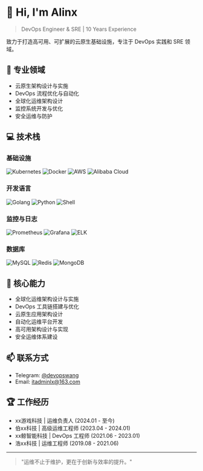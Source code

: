 # 👋 Hi, I'm Alinx

> DevOps Engineer & SRE | 10 Years Experience

致力于打造高可用、可扩展的云原生基础设施，专注于 DevOps 实践和 SRE 领域。

## 🎯 专业领域

- 云原生架构设计与实施
- DevOps 流程优化与自动化
- 全球化运维架构设计
- 监控系统开发与优化
- 安全运维与防护

## 💻 技术栈

### 基础设施
![Kubernetes](https://img.shields.io/badge/-Kubernetes-326CE5?style=flat-square&logo=kubernetes&logoColor=white)
![Docker](https://img.shields.io/badge/-Docker-2496ED?style=flat-square&logo=docker&logoColor=white)
![AWS](https://img.shields.io/badge/-AWS-232F3E?style=flat-square&logo=amazon-aws&logoColor=white)
![Alibaba Cloud](https://img.shields.io/badge/-Alibaba%20Cloud-FF6A00?style=flat-square&logo=alibaba-cloud&logoColor=white)

### 开发语言
![Golang](https://img.shields.io/badge/-Golang-00ADD8?style=flat-square&logo=go&logoColor=white)
![Python](https://img.shields.io/badge/-Python-3776AB?style=flat-square&logo=python&logoColor=white)
![Shell](https://img.shields.io/badge/-Shell-4EAA25?style=flat-square&logo=gnu-bash&logoColor=white)

### 监控与日志
![Prometheus](https://img.shields.io/badge/-Prometheus-E6522C?style=flat-square&logo=prometheus&logoColor=white)
![Grafana](https://img.shields.io/badge/-Grafana-F46800?style=flat-square&logo=grafana&logoColor=white)
![ELK](https://img.shields.io/badge/-ELK-005571?style=flat-square&logo=elastic&logoColor=white)

### 数据库
![MySQL](https://img.shields.io/badge/-MySQL-4479A1?style=flat-square&logo=mysql&logoColor=white)
![Redis](https://img.shields.io/badge/-Redis-DC382D?style=flat-square&logo=redis&logoColor=white)
![MongoDB](https://img.shields.io/badge/-MongoDB-47A248?style=flat-square&logo=mongodb&logoColor=white)

## 🌟 核心能力

- 全球化运维架构设计与实施
- DevOps 工具链搭建与优化
- 云原生应用架构设计
- 自动化运维平台开发
- 高可用架构设计与实现
- 安全运维体系建设

## 📫 联系方式

- Telegram: [@devopswang](https://t.me/devopswang)
- Email: itadminlx@163.com

## 🏆 工作经历

- xx游戏科技 | 运维负责人 (2024.01 - 至今)
- 伯xx科技 | 高级运维工程师 (2023.04 - 2024.01)
- xx鲸智能科技 | DevOps 工程师 (2021.06 - 2023.01)
- 浩xx科技 | 运维工程师 (2019.08 - 2021.06)

---

> "运维不止于维护，更在于创新与效率的提升。"
